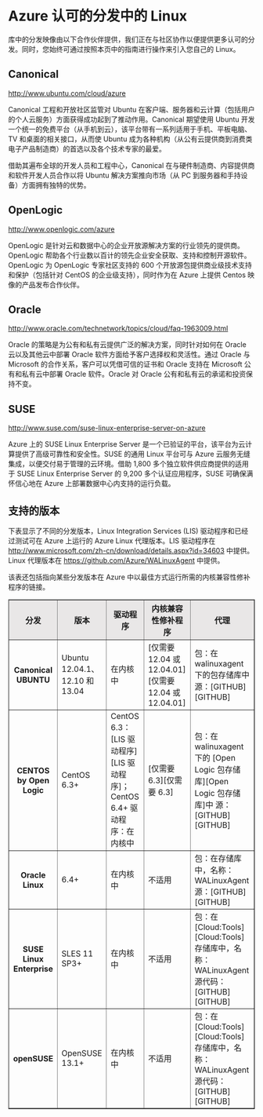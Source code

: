 <properties linkid="manage-linux-other-resources-endorsed-distributions" urlDisplayName="Endorsed distributions" pageTitle="Azure 中的 Linux 的认可分发" metaKeywords="" description="了解 Azure 认可的分发中的 Linux，包括 Ubuntu、OpenLogic 和 SUSE 的指南。" metaCanonical="" services="virtual-machines" documentationCenter="" title="Azure 认可的分发中的 Linux" authors="kathydav" solutions="" manager="jeffreyg" editor="tysonn" />
<tags ms.service="virtual-machines"
    ms.date="12/14/2014"
    wacn.date="04/11/2015"
    />

# Azure 认可的分发中的 Linux

库中的分发映像由以下合作伙伴提供，我们正在与社区协作以便提供更多认可的分发。同时，您始终可通过按照本页中的指南进行操作来引入您自己的 Linux。

## Canonical

<http://www.ubuntu.com/cloud/azure>

Canonical 工程和开放社区监管对 Ubuntu 在客户端、服务器和云计算（包括用户的个人云服务）方面获得成功起到了推动作用。Canonical 期望使用 Ubuntu 开发一个统一的免费平台（从手机到云），该平台带有一系列适用于手机、平板电脑、TV 和桌面的相关接口，从而使 Ubuntu 成为各种机构（从公有云提供商到消费类电子产品制造商）的首选以及各个技术专家的最爱。

借助其遍布全球的开发人员和工程中心，Canonical 在与硬件制造商、内容提供商和软件开发人员合作以将 Ubuntu 解决方案推向市场（从 PC 到服务器和手持设备）方面拥有独特的优势。

## OpenLogic

<http://www.openlogic.com/azure>

OpenLogic 是针对云和数据中心的企业开放源解决方案的行业领先的提供商。OpenLogic 帮助各个行业数以百计的领先企业安全获取、支持和控制开源软件。OpenLogic 为 OpenLogic 专家社区支持的 600 个开放源包提供商业级技术支持和保护（包括针对 CentOS 的企业级支持），同时作为在 Azure 上提供 Centos 映像的产品发布合作伙伴。

## Oracle

<http://www.oracle.com/technetwork/topics/cloud/faq-1963009.html>

Oracle 的策略是为公有和私有云提供广泛的解决方案，同时针对如何在 Oracle 云以及其他云中部署 Oracle 软件方面给予客户选择权和灵活性。通过 Oracle 与 Microsoft 的合作关系，客户可以凭借可信的证书和 Oracle 支持在 Microsoft 公有和私有云中部署 Oracle 软件。Oracle 对 Oracle 公有和私有云的承诺和投资保持不变。

## SUSE

<http://www.suse.com/suse-linux-enterprise-server-on-azure>

Azure 上的 SUSE Linux Enterprise Server 是一个已验证的平台，该平台为云计算提供了高级可靠性和安全性。SUSE 的通用 Linux 平台可与 Azure 云服务无缝集成，以便交付易于管理的云环境。借助 1,800 多个独立软件供应商提供的适用于 SUSE Linux Enterprise Server 的 9,200 多个认证应用程序，SUSE 可确保满怀信心地在 Azure 上部署数据中心内支持的运行负载。

## 支持的版本

下表显示了不同的分发版本，Linux Integration Services (LIS) 驱动程序和已经过测试可在 Azure 上运行的 Azure Linux 代理版本。LIS 驱动程序在 <http://www.microsoft.com/zh-cn/download/details.aspx?id=34603> 中提供。Linux 代理版本在 <https://github.com/Azure/WALinuxAgent> 中提供。

该表还包括指向某些分发版本在 Azure 中以最佳方式运行所需的内核兼容性修补程序的链接。

<table border="1" width="600">
<tr bgcolor="#E9E7E7">
<th>
分发

</th>
<th>
版本

</th>
<th>
驱动程序

</th>
<th>
内核兼容性修补程序

</th>
<th>
代理

</th>
</tr>
<tr>
<th>
Canonical UBUNTU

</th>
<td>
Ubuntu 12.04.1、12.10 和 13.04

</td>
<td>
在内核中

</td>
<td>
[仅需要 12.04 或 12.04.01][仅需要 12.04 或 12.04.01]

</td>
<td>
包：在 walinuxagent 下的包存储库中
 源：[GITHUB][GITHUB]

</td>
</tr>
<tr>
<th>
CENTOS by Open Logic

</th>
<td>
CentOS 6.3+

</td>
<td>
CentOS 6.3：[LIS 驱动程序][LIS 驱动程序]；CentOS 6.4+ 驱动程序：在内核中

</td>
<td>
[仅需要 6.3][仅需要 6.3]

</td>
<td>
包：在 walinuxagent 下的 [Open Logic 包存储库][Open Logic 包存储库]中
 源：[GITHUB][GITHUB]

</td>
</tr>
<tr>
<th>
Oracle Linux

</th>
<td>
6.4+

</td>
<td>
在内核中

</td>
<td>
不适用

</td>
<td>
包：在存储库中，名称：WALinuxAgent
 源：[GITHUB][GITHUB]

</td>
</tr>
<tr>
<th>
SUSE Linux Enterprise

</th>
<td>
SLES 11 SP3+

</td>
<td>
在内核中

</td>
<td>
不适用

</td>
<td>
包：在 [Cloud:Tools][Cloud:Tools] 存储库中，名称：WALinuxAgent
 源代码：[GITHUB][GITHUB]

</td>
</tr>
<tr>
<th>
openSUSE

</th>
<td>
OpenSUSE 13.1+

</td>
<td>
在内核中

</td>
<td>
不适用

</td>
<td>
包：在 [Cloud:Tools][Cloud:Tools] 存储库中，名称：WALinuxAgent
 源代码：[GITHUB][GITHUB]

</td>
</tr>
</table>

  [仅需要 12.04 或 12.04.01]: http://go.microsoft.com/fwlink/?LinkID=275152&clcid=0x409
  [GITHUB]: http://go.microsoft.com/fwlink/p/?LinkID=250998
  [LIS 驱动程序]: http://go.microsoft.com/fwlink/p/?LinkID=254263
  [仅需要 6.3]: http://go.microsoft.com/fwlink/?LinkID=275153&clcid=0x409
  [Open Logic 包存储库]: http://olcentgbl.trafficmanager.net/openlogic/6/openlogic/x86_64/RPMS/
  [Cloud:Tools]: https://build.opensuse.org/project/show/Cloud:Tools
